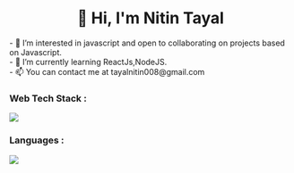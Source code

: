 <h1 align="center">👋 Hi, I'm  Nitin Tayal  </a> </h1>
- 👀 I’m interested in javascript and open to collaborating on projects based on Javascript.<br>
- 🌱 I’m currently learning ReactJs,NodeJS.<br>
- 📫 You can contact me at tayalnitin008@gmail.com

<h3 align="left">Web Tech Stack :</h3>
 <img src="https://skillicons.dev/icons?i=html,css,tailwind,bootstrap,react,mongodb"/>

<h3 align="left">Languages :</h3>
<div align="left">
  <img src="https://skillicons.dev/icons?i=c,cpp,js"/>
</div>

<!---
nitintayal008/nitintayal008 is a ✨ special ✨ repository because its `README.md` (this file) appears on your GitHub profile.
You can click the Preview link to take a look at your changes.
--->
